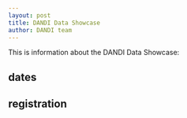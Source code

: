 ```yaml
---
layout: post
title: DANDI Data Showcase
author: DANDI team
---
```


This is information about the DANDI Data Showcase:

## dates

## registration